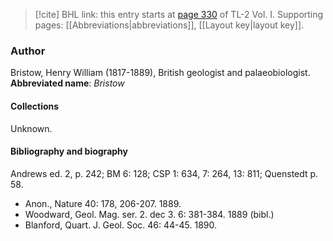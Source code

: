 > [!cite] BHL link: this entry starts at [page 330](https://www.biodiversitylibrary.org/page/33120461) of TL-2 Vol. I.
> Supporting pages: [[Abbreviations|abbreviations]], [[Layout key|layout key]].

### Author

Bristow, Henry William (1817-1889), British geologist and palaeobiologist. 
**Abbreviated name**: *Bristow*

#### Collections

Unknown.

#### Bibliography and biography

Andrews ed. 2, p. 242; BM 6: 128; CSP 1: 634, 7: 264, 13: 811; Quenstedt p. 58.
- Anon., Nature 40: 178, 206-207. 1889.
- Woodward, Geol. Mag. ser. 2. dec 3. 6: 381-384. 1889 (bibl.)
- Blanford, Quart. J. Geol. Soc. 46: 44-45. 1890.

